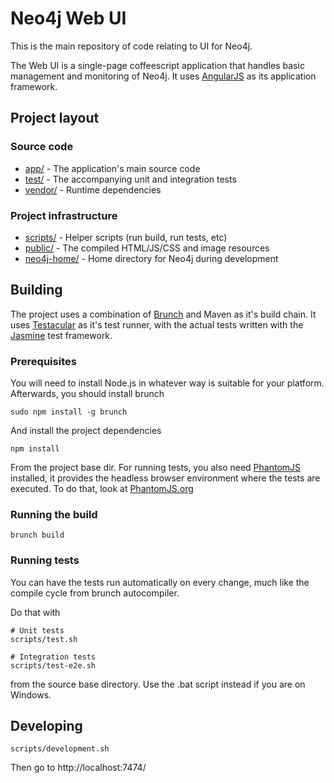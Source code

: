 # Neo4j Web UI

This is the main repository of code relating to UI for Neo4j.

The Web UI is a single-page coffeescript application that handles basic management and monitoring of Neo4j. It uses [AngularJS](http://angularjs.org/) as its application framework.

## Project layout

### Source code

* [app/](app) - The application's main source code 
* [test/](test) - The accompanying unit and integration tests
* [vendor/](vendor) - Runtime dependencies

### Project infrastructure

* [scripts/](scripts) - Helper scripts (run build, run tests, etc)
* [public/](public) - The compiled HTML/JS/CSS and image resources
* [neo4j-home/](neo4j-home) - Home directory for Neo4j during development

## Building

The project uses a combination of [Brunch](http://brunch.io/) and Maven as it's build chain. It uses [Testacular](http://vojtajina.github.com/testacular/) as it's test runner, with the actual tests written with the [Jasmine](http://pivotal.github.com/jasmine/) test framework.

### Prerequisites

You will need to install Node.js in whatever way is suitable for your platform. Afterwards, you should install brunch

    sudo npm install -g brunch
    
And install the project dependencies

    npm install

From the project base dir. For running tests, you also need [PhantomJS](http://phantomjs.org/) installed, it provides the headless browser environment where the tests are executed. To do that, look at [PhantomJS.org](http://phantomjs.org/)

### Running the build
    
    brunch build
    
### Running tests

You can have the tests run automatically on every change, much like the compile cycle from brunch autocompiler.

Do that with

    # Unit tests
    scripts/test.sh
    
    # Integration tests
    scripts/test-e2e.sh
    
from the source base directory. Use the .bat script instead if you are on Windows.
    
## Developing

    scripts/development.sh
    
Then go to http://localhost:7474/
